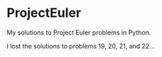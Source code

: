 ProjectEuler
============

My solutions to Project Euler problems in Python. 

I lost the solutions to problems 19, 20, 21, and 22...
